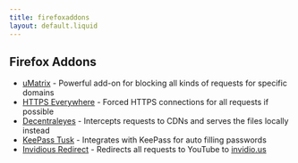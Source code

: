 ```yaml
---
title: firefoxaddons
layout: default.liquid
---
```


## Firefox Addons
* [uMatrix](https://addons.mozilla.org/en-US/firefox/addon/umatrix/) - Powerful add-on for blocking all kinds of requests for specific domains
* [HTTPS Everywhere](https://addons.mozilla.org/en-US/firefox/addon/https-everywhere/) - Forced HTTPS connections for all requests if possible
* [Decentraleyes](https://addons.mozilla.org/en-US/firefox/addon/decentraleyes/) - Intercepts requests to CDNs and serves the files locally instead
* [KeePass Tusk](https://addons.mozilla.org/en-US/firefox/addon/keepass-tusk/) - Integrates with KeePass for auto filling passwords
* [Invidious Redirect](https://addons.mozilla.org/en-US/firefox/addon/hooktube-redirect/) - Redirects all requests to YouTube to [invidio.us](https://invidio.us/)
